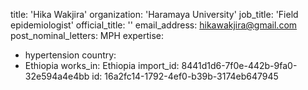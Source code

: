 title: 'Hika Wakjira'
organization: 'Haramaya University'
job_title: 'Field epidemiologist'
official_title: ''
email_address: hikawakjira@gmail.com
post_nominal_letters: MPH
expertise:
  - hypertension
country:
  - Ethiopia
works_in: Ethiopia
import_id: 8441d1d6-7f0e-442b-9fa0-32e594a4e4bb
id: 16a2fc14-1792-4ef0-b39b-3174eb647945
